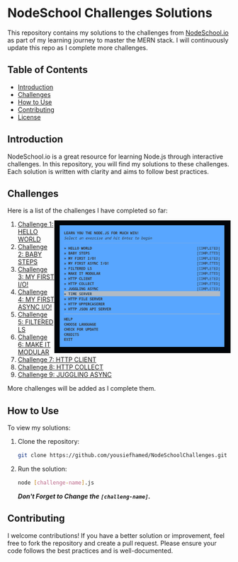 # NodeSchool Challenges Solutions

This repository contains my solutions to the challenges from [NodeSchool.io](http://nodeschool.io/) as part of my learning journey to master the MERN stack. I will continuously update this repo as I complete more challenges.

## Table of Contents

- [Introduction](#introduction)
- [Challenges](#challenges)
- [How to Use](#how-to-use)
- [Contributing](#contributing)
- [License](#license)

## Introduction

NodeSchool.io is a great resource for learning Node.js through interactive challenges. In this repository, you will find my solutions to these challenges. Each solution is written with clarity and aims to follow best practices.

## Challenges

Here is a list of the challenges I have completed so far:

<img src="./assets/challenges-completed.png" height=300 align=right />

1. [Challenge 1: HELLO WORLD](./hello-world.js)
2. [Challenge 2: BABY STEPS](./baby-steps.js)
3. [Challenge 3: MY FIRST I/O!](./my-first-io.js)
4. [Challenge 4: MY FIRST ASYNC I/O!](./my-first-async-io.js)
5. [Challenge 5: FILTERED LS](./filtered-ls.js)
6. [Challenge 6: MAKE IT MODULAR](./make-it-modular.js)
7. [Challenge 7: HTTP CLIENT](./http-client.js)
8. [Challenge 8: HTTP COLLECT](./http-collect.js)
9. [Challenge 9: JUGGLING ASYNC](./juggling-async.js)

More challenges will be added as I complete them.

## How to Use

To view my solutions:

1. Clone the repository:
   ```bash
   git clone https://github.com/yousiefhamed/NodeSchoolChallenges.git
   ```
2. Run the solution:

   ```bash
   node [challenge-name].js
   ```

   **_Don't Forget to Change the `[challeng-name]`._**

## Contributing

I welcome contributions! If you have a better solution or improvement, feel free to fork the repository and create a pull request. Please ensure your code follows the best practices and is well-documented.
